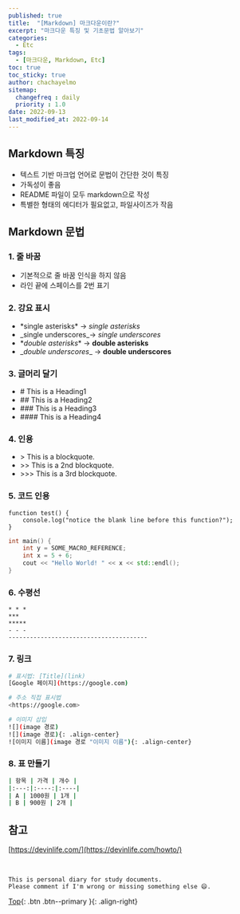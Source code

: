 ```yaml
---
published: true
title:  "[Markdown] 마크다운이란?"
excerpt: "마크다운 특징 및 기초문법 알아보기"
categories:
  - Etc
tags:
  - [마크다운, Markdown, Etc]
toc: true
toc_sticky: true
author: chachayelmo
sitemap:
  changefreq : daily
  priority : 1.0
date: 2022-09-13
last_modified_at: 2022-09-14
---
```


## Markdown 특징

- 텍스트 기반 마크업 언어로 문법이 간단한 것이 특징
- 가독성이 좋음
- README 파일이 모두 markdown으로 작성
- 특별한 형태의 에디터가 필요없고, 파일사이즈가 작음

## Markdown 문법

### 1. 줄 바꿈  

- 기본적으로 줄 바꿈 인식을 하지 않음
- 라인 끝에 스페이스를 2번 표기  


### 2. 강요 표시
- \*single asterisks* → *single asterisks*
-  \_single underscores_→ *single underscores*
-  \**double asterisks** → **double asterisks**
-  \__double underscores__ → **double underscores**


### 3. 글머리 달기
- \#    This is a Heading1
- \##   This is a Heading2
- \###  This is a Heading3
- \#### This is a Heading4


### 4. 인용
- \>     This is a blockquote.
- \>>   This is a 2nd blockquote.
- \>>> This is a 3rd blockquote.


### 5. 코드 인용
```
function test() {
    console.log("notice the blank line before this function?");
}
```


```cpp
int main() {
    int y = SOME_MACRO_REFERENCE;
    int x = 5 + 6;
    cout << "Hello World! " << x << std::endl();
}
```

### 6. 수평선

```
* * *
***
*****
- - -
---------------------------------------
```

### 7. 링크
    
```bash
# 표시법: [Title](link)
[Google 페이지](https://google.com)

# 주소 직접 표시법
<https://google.com>

# 이미지 삽입
![](image 경로)
![](image 경로){: .align-center}
![이미지 이름](image 경로 "이미지 이름"){: .align-center}
```

### 8. 표 만들기

```bash
| 항목 | 가격 | 개수 |
|:---:|:----:|:----|
| A | 1000원 | 1개 |
| B | 900원 | 2개 |
```

## 참고
[https://devinlife.com/](https://devinlife.com/howto/)

<br>

    This is personal diary for study documents.
    Please comment if I'm wrong or missing something else 😄. 

[Top](#){: .btn .btn--primary }{: .align-right}